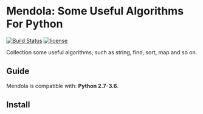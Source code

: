 # Mendola: Some Useful Algorithms For Python

[![Build Status](https://travis-ci.org/vocky/mendola.svg?branch=master)](https://travis-ci.org/vocky/mendola)
[![license](https://img.shields.io/github/license/mashape/apistatus.svg?maxAge=2592000)](https://github.com/vocky/mendola/blob/master/LICENSE)

Collection some useful algorithms, such as string, find, sort, map and so on.

## Guide

Mendola is compatible with: __Python 2.7-3.6__.

## Install